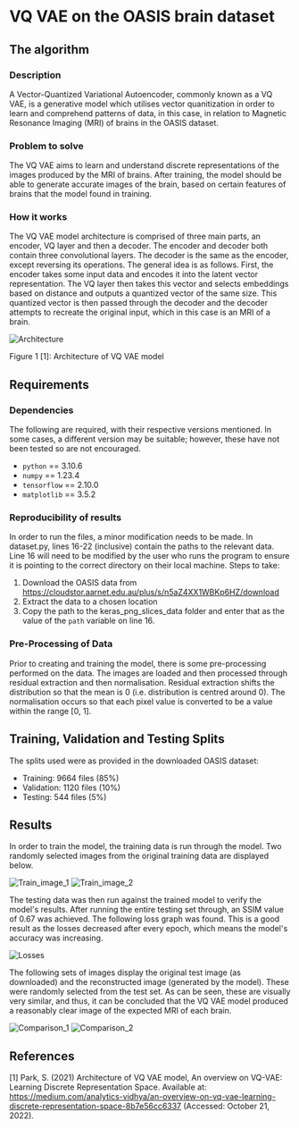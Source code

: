 # VQ VAE on the OASIS brain dataset

## The algorithm

### Description
A Vector-Quantized Variational Autoencoder, commonly known as a VQ VAE, is a generative model which utilises vector quanitization in order to learn and comprehend patterns of data, in this case, in relation to Magnetic Resonance Imaging (MRI) of brains in the OASIS dataset. 

### Problem to solve
The VQ VAE aims to learn and understand discrete representations of the images produced by the MRI of brains. After training, the model should be able to generate accurate images of the brain, based on certain features of brains that the model found in training.

### How it works
The VQ VAE model architecture is comprised of three main parts, an encoder, VQ layer and then a decoder. The encoder and decoder both contain three convolutional layers. The decoder is the same as the encoder, except reversing its operations. The general idea is as follows. First, the encoder takes some input data and encodes it into the latent vector representation. The VQ layer then takes this vector and selects embeddings based on distance and outputs a quantized vector of the same size. This quantized vector is then passed through the decoder and the decoder attempts to recreate the original input, which in this case is an MRI of a brain.

![Architecture](https://miro.medium.com/max/828/1*miNfFc9qT5PrS7ectJa_kw.png)

Figure 1 [1]: Architecture of VQ VAE model

## Requirements

### Dependencies
The following are required, with their respective versions mentioned. In some cases, a different version may be suitable; however, these have not been tested so are not encouraged.
- `python` == 3.10.6
- `numpy` == 1.23.4
- `tensorflow` == 2.10.0
- `matplotlib` == 3.5.2

### Reproducibility of results
In order to run the files, a minor modification needs to be made. In dataset.py, lines 16-22 (inclusive) contain the paths to the relevant data. Line 16 will need to be modified by the user who runs the program to ensure it is pointing to the correct directory on their local machine. Steps to take:
1. Download the OASIS data from https://cloudstor.aarnet.edu.au/plus/s/n5aZ4XX1WBKp6HZ/download
2. Extract the data to a chosen location
3. Copy the path to the keras_png_slices_data folder and enter that as the value of the `path` variable on line 16.

### Pre-Processing of Data
Prior to creating and training the model, there is some pre-processing performed on the data. The images are loaded and then processed through residual extraction and then normalisation. Residual extraction shifts the distribution so that the mean is 0 (i.e. distribution is centred around 0). The normalisation occurs so that each pixel value is converted to be a value within the range [0, 1].

## Training, Validation and Testing Splits
The splits used were as provided in the downloaded OASIS dataset:
- Training: 9664 files (85%)
- Validation: 1120 files (10%)
- Testing: 544 files (5%)

## Results
In order to train the model, the training data is run through the model. Two randomly selected images from the original training data are displayed below.

![Train_image_1](./images/Train_1)
![Train_image_2](./images/Train_2)

The testing data was then run against the trained model to verify the model's results. After running the entire testing set through, an SSIM value of 0.67 was achieved. The following loss graph was found. This is a good result as the losses decreased after every epoch, which means the model's accuracy was increasing.

![Losses](./images/Loss_graph)

The following sets of images display the original test image (as downloaded) and the reconstructed image (generated by the model). These were randomly selected from the test set. As can be seen, these are visually very similar, and thus, it can be concluded that the VQ VAE model produced a reasonably clear image of the expected MRI of each brain.

![Comparison_1](./images/Figure_1)
![Comparison_2](./images/Figure_2)


## References
[1] Park, S. (2021) Architecture of VQ VAE model, An overview on VQ-VAE: Learning Discrete Representation Space. Available at: https://medium.com/analytics-vidhya/an-overview-on-vq-vae-learning-discrete-representation-space-8b7e56cc6337 (Accessed: October 21, 2022). 
